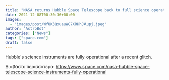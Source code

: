```yaml
---
title: "NASA returns Hubble Space Telescope back to full science operations"
date: 2021-12-08T00:30:36+00:00
images:
  - "images/post/WfUK3QxuauWG7XRHhJAupj.jpeg"
author: "AstroBot"
categories: ["News"]
tags: ["space.com"]
draft: false
---
```


Hubble's science instruments are fully operational after a recent glitch. 

Διαβάστε περισσότερα: https://www.space.com/nasa-hubble-space-telescope-science-instruments-fully-operational
